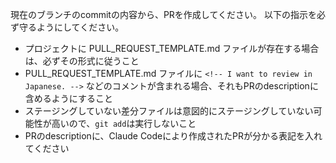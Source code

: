 現在のブランチのcommitの内容から、PRを作成してください。
以下の指示を必ず守るようにしてください。

- プロジェクトに PULL_REQUEST_TEMPLATE.md ファイルが存在する場合は、必ずその形式に従うこと
- PULL_REQUEST_TEMPLATE.md ファイルに `<!-- I want to review in Japanese. -->` などのコメントが含まれる場合、それもPRのdescriptionに含めるようにすること
- ステージングしていない差分ファイルは意図的にステージングしていない可能性が高いので、`git add`は実行しないこと
- PRのdescriptionに、Claude Codeにより作成されたPRが分かる表記を入れてください